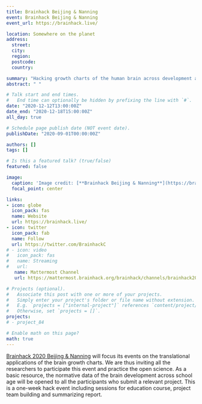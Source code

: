 ```yaml
---
title: Brainhack Beijing & Nanning
event: Brainhack Beijing & Nanning
event_url: https://brainhack.live/

location: Somewhere on the planet
address:
  street:
  city:
  region:
  postcode:
  country:

summary: "Hacking growth charts of the human brain across development at school age."
abstract: " "

# Talk start and end times.
#   End time can optionally be hidden by prefixing the line with `#`.
date: "2020-12-12T13:00:00Z"
date_end: "2020-12-18T15:00:00Z"
all_day: true

# Schedule page publish date (NOT event date).
publishDate: "2020-09-01T00:00:00Z"

authors: []
tags: []

# Is this a featured talk? (true/false)
featured: false

image:
  caption: 'Image credit: [**Brainhack Beijing & Nanning**](https://brainhack.live/)'
  focal_point: center

links:
- icon: globe
  icon_pack: fas
  name: Website
  url: https://brainhack.live/
- icon: twitter
  icon_pack: fab
  name: Follow
  url: https://twitter.com/BrainhackC
# - icon: video
#   icon_pack: fas
#   name: Streaming
#   url:
   name: Mattermost Channel
   url: https://mattermost.brainhack.org/brainhack/channels/brainhack2020-beijingnanning

# Projects (optional).
#   Associate this post with one or more of your projects.
#   Simply enter your project's folder or file name without extension.
#   E.g. `projects = ["internal-project"]` references `content/project/deep-learning/index.md`.
#   Otherwise, set `projects = []`.
projects:
# - project_84

# Enable math on this page?
math: true
---
```


[Brainhack 2020 Beijing & Nanning](https://brainhack.live/) will focus its events on the translational applications of the brain growth charts.
 We are thus inviting all the researchers to participate this event and practice the open science. As a basic resource, 
 the normative data of the brain development across school age will be opened to all the participants who submit a relevant project.
  This is a one-week hack event including sessions for education course, project team building and summarizing report. 

